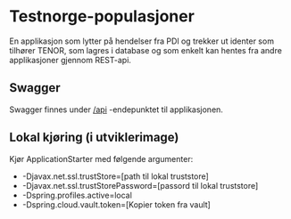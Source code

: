 # Testnorge-populasjoner

En applikasjon som lytter på hendelser fra PDl og trekker ut identer som tilhører TENOR, som lagres i database og som enkelt kan hentes fra andre applikasjoner gjennom REST-api.

## Swagger
Swagger finnes under [/api](https://testnorge-populasjoner.nais.preprod.local/api) -endepunktet til applikasjonen.

## Lokal kjøring (i utviklerimage)
Kjør ApplicationStarter med følgende argumenter:
 - -Djavax.net.ssl.trustStore=[path til lokal truststore]
 - -Djavax.net.ssl.trustStorePassword=[passord til lokal truststore]
 - -Dspring.profiles.active=local
 - -Dspring.cloud.vault.token=[Kopier token fra vault]